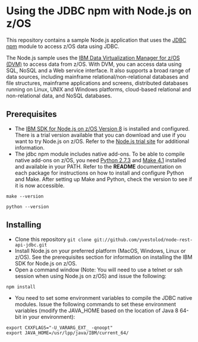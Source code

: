 # Using the JDBC npm with Node.js on z/OS

This repository contains a sample Node.js application that uses the [JDBC npm](https://www.npmjs.com/package/jdbc) module to access z/OS data using JDBC.

The Node.js sample uses the [IBM Data Virtualization Manager for z/OS (DVM)](https://www.ibm.com/support/knowledgecenter/en/SS4NKG_1.1.0/home/kc_welcome_all.html) to access data from z/OS. With DVM, you can access data using SQL, NoSQL and a Web service interface.  It also supports a broad range of data sources, including mainframe relational/non-relational databases and file structures, mainframe applications and screens, distributed databases running on Linux, UNIX and Windows platforms, cloud-based relational and non-relational data, and NoSQL databases.

## Prerequisites
 * The [IBM SDK for Node.js on z/OS Version 8](https://www.ibm.com/support/knowledgecenter/en/SSTRRS_8.0.0/com.ibm.nodejs.zos.v8.doc/welcome.html) is installed and configured. There is a trial version available that you can download and use if you want to try Node.js on z/OS.  Refer to the [Node.js trial site](https://developer.ibm.com/node/sdk/ztp/) for additional information.
 * The jdbc npm module includes native add-ons. To be able to compile native add-ons on z/OS, you need [Python 2.7.3](http://www.rocketsoftware.com/zos-open-source/python) and [Make 4.1](http://www.rocketsoftware.com/zos-open-source/make?ver=4.1) installed and available in your PATH. Refer to the **README** documentation on each package for instructions on how to install and configure Python and Make. After setting up Make and Python, check the version to see if it is now accessible.
 
```
make --version
```
```
python --version
```

## Installing
 * Clone this repository `git clone git://github.com/yvestolod/node-rest-api-jdbc.git`
 * Install Node.js on your preferred platform (MacOS, Windows, Linux or z/OS). See the prerequisites section for information on installing the IBM SDK for Node.js on z/OS.
 * Open a command window (Note: You will need to use a telnet or ssh session when using Node.js on z/OS) and issue the following:
 
 ```
 npm install
 ```
* You need to set some environment variables to compile the JDBC native modules. Issue the following commands to set these environment variables (modify the JAVA_HOME based on the location of Java 8 64-bit in your environment):

```
export CXXFLAGS="-U_VARARG_EXT_ -qnoopt"
export JAVA_HOME=/usr/lpp/java/IBM/current_64/
```
